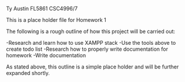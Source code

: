 Ty Austin 
FL5861
CSC4996/7

This is a place holder file for Homework 1

The following is a rough outline of how this project will be carried out:

-Research and learn how to use XAMPP stack
-Use the tools above to create todo list
-Research how to properly write documentation for homework
-Write documentation

As stated above, this outline is a simple place holder and will be further expanded shortly.
